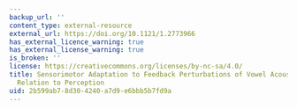```yaml
---
backup_url: ''
content_type: external-resource
external_url: https://doi.org/10.1121/1.2773966
has_external_licence_warning: true
has_external_license_warning: true
is_broken: ''
license: https://creativecommons.org/licenses/by-nc-sa/4.0/
title: Sensorimotor Adaptation to Feedback Perturbations of Vowel Acoustics and its
  Relation to Perception
uid: 2b599ab7-8d30-4240-a7d9-e6bbb5b7fd9a
---
```

